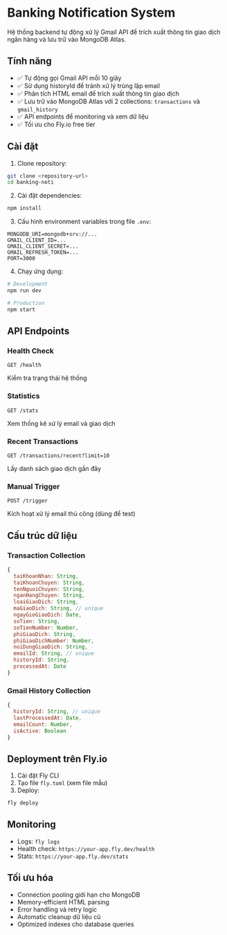 # Banking Notification System

Hệ thống backend tự động xử lý Gmail API để trích xuất thông tin giao dịch ngân hàng và lưu trữ vào MongoDB Atlas.

## Tính năng

- ✅ Tự động gọi Gmail API mỗi 10 giây
- ✅ Sử dụng historyId để tránh xử lý trùng lặp email
- ✅ Phân tích HTML email để trích xuất thông tin giao dịch
- ✅ Lưu trữ vào MongoDB Atlas với 2 collections: `transactions` và `gmail_history`
- ✅ API endpoints để monitoring và xem dữ liệu
- ✅ Tối ưu cho Fly.io free tier

## Cài đặt

1. Clone repository:
```bash
git clone <repository-url>
cd banking-noti
```

2. Cài đặt dependencies:
```bash
npm install
```

3. Cấu hình environment variables trong file `.env`:
```env
MONGODB_URI=mongodb+srv://...
GMAIL_CLIENT_ID=...
GMAIL_CLIENT_SECRET=...
GMAIL_REFRESH_TOKEN=...
PORT=3000
```

4. Chạy ứng dụng:
```bash
# Development
npm run dev

# Production
npm start
```

## API Endpoints

### Health Check
```
GET /health
```
Kiểm tra trạng thái hệ thống

### Statistics
```
GET /stats
```
Xem thống kê xử lý email và giao dịch

### Recent Transactions
```
GET /transactions/recent?limit=10
```
Lấy danh sách giao dịch gần đây

### Manual Trigger
```
POST /trigger
```
Kích hoạt xử lý email thủ công (dùng để test)

## Cấu trúc dữ liệu

### Transaction Collection
```javascript
{
  taiKhoanNhan: String,
  taiKhoanChuyen: String,
  tenNguoiChuyen: String,
  nganHangChuyen: String,
  loaiGiaoDich: String,
  maGiaoDich: String, // unique
  ngayGioGiaoDich: Date,
  soTien: String,
  soTienNumber: Number,
  phiGiaoDich: String,
  phiGiaoDichNumber: Number,
  noiDungGiaoDich: String,
  emailId: String, // unique
  historyId: String,
  processedAt: Date
}
```

### Gmail History Collection
```javascript
{
  historyId: String, // unique
  lastProcessedAt: Date,
  emailCount: Number,
  isActive: Boolean
}
```

## Deployment trên Fly.io

1. Cài đặt Fly CLI
2. Tạo file `fly.toml` (xem file mẫu)
3. Deploy:
```bash
fly deploy
```

## Monitoring

- Logs: `fly logs`
- Health check: `https://your-app.fly.dev/health`
- Stats: `https://your-app.fly.dev/stats`

## Tối ưu hóa

- Connection pooling giới hạn cho MongoDB
- Memory-efficient HTML parsing
- Error handling và retry logic
- Automatic cleanup dữ liệu cũ
- Optimized indexes cho database queries
